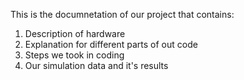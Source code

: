 This is the documnetation of our project that contains:
1. Description of hardware
2. Explanation for different parts of out code
3. Steps we took in coding
4. Our simulation data and it's results
